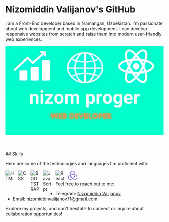 <!-- # Nizomiddin Valijanov's GitHub

Welcome to my GitHub account! I'm Nizomiddin Valijanov, and I'm passionate about web development and mobile app development. Here you'll find projects related to HTML, CSS, SCSS, JavaScript, React, React Native, and Python.

## Projects

### Project 1 - My first Marketplace

This is a shopping site, I use json server
I can't see this repository beacause this is a private repository

#### Technologies:

- HTML
- CSS/SCSS
- JavaScript
- React.js
- Redux

### Project 2 - [Project Name]

Brief description of the project, its purpose, and technologies used.

#### Technologies:

- React
- [Other relevant technologies]

### Project 3 - [Project Name]

Brief description of the project, its purpose, and technologies used.

#### Technologies:

- React Native
- [Other relevant technologies]

## Skills

- HTML
- CSS/SCSS
- JavaScript
- React
- React Native
- Python

## How to Reach Me

- LinkedIn: [Nizomiddin Valijanov](https://www.linkedin.com/in/your-linkedin-profile/)
- Email: your.email@example.com

Feel free to explore my projects and reach out if you have any questions or collaboration opportunities!

## License

This repository and its contents are open-source under the [Your License] - see the [LICENSE.md](LICENSE.md) file for details. -->

# Nizomiddin Valijanov's GitHub

I am a Front-End developer based in Namangan, Uzbekistan. I'm passionate about web development and mobile app development. I can develop responsive websites from scratch and raise them into modern user-friendly web experiences.

![Screenshot](https://github.com/Nizomiddin-Valijanov/Nizomiddin-Valijanov/blob/main/photo_2024-02-03_22-45-07.jpg)

<br />
<br />
## Skills

Here are some of the technologies and languages I'm proficient with:

<img align="left" alt="HTML" width="30px" style="padding-right:10px;"
   src="https://cdn.jsdelivr.net/gh/devicons/devicon/icons/html5/html5-plain.svg"
   />
<img align="left" alt="CSS" width="30px" style="padding-right:10px;"
   src="https://cdn.jsdelivr.net/gh/devicons/devicon/icons/css3/css3-plain.svg"
   />
<img align="left" alt="BOOTSTRAP" width="30px" style="padding-right:10px;"
   src="https://cdn.jsdelivr.net/gh/devicons/devicon/icons/bootstrap/bootstrap-original.svg"
   />

<img align="left" alt="JavaScript" width="30px" style="padding-right:10px;"
   src="https://cdn.jsdelivr.net/gh/devicons/devicon/icons/javascript/javascript-plain.svg"
   />

<img align="left" alt="React" width="30px" style="padding-right:10px;"
   src="https://cdn.jsdelivr.net/gh/devicons/devicon/icons/react/react-original.svg"
   />
<img align="left" alt="REDUX" width="30px" style="padding-right:10px;"
   src="https://raw.githubusercontent.com/devicons/devicon/master/icons/redux/redux-original.svg"
   />

<br />
<br />
Feel free to reach out to me:

- Telegram: [Nizomiddin Valijanov](https://www.linkedin.com/in/nizomiddin-valijanov-5b80032aa)
- Email: nizomiddinvalijanov71@gmail.com

Explore my projects, and don't hesitate to connect or inquire about collaboration opportunities!
